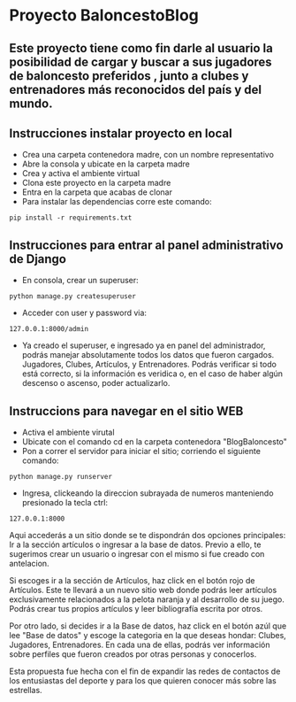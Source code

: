 # Proyecto BaloncestoBlog
## Este proyecto tiene como fin darle al usuario la posibilidad de cargar y buscar a sus jugadores de baloncesto preferidos , junto a clubes y entrenadores más reconocidos del país y del mundo.


## Instrucciones instalar proyecto en local
+ Crea una carpeta contenedora madre, con un nombre representativo
+ Abre la consola y ubicate en la carpeta madre
+ Crea y activa el ambiente virtual
+ Clona este proyecto en la carpeta madre
+ Entra en la carpeta que acabas de clonar
+ Para instalar las dependencias corre este comando:

```
pip install -r requirements.txt
```

## Instrucciones para entrar al panel administrativo de Django
+ En consola, crear un superuser:
```
python manage.py createsuperuser
```
+ Acceder con user y password via:
```
127.0.0.1:8000/admin
```
+ Ya creado el superuser, e ingresado ya en panel del administrador, podrás manejar absolutamente todos los datos que fueron cargados. Jugadores, Clubes, Artículos, y Entrenadores. Podrás verificar si todo está correcto, si la información es veridica o, en el caso de haber algún descenso o ascenso, poder actualizarlo. 



## Instruccions para navegar en el sitio WEB 
+ Activa el ambiente virutal
+ Ubicate con el comando cd en la carpeta contenedora "BlogBaloncesto"
+ Pon a correr el servidor para iniciar el sitio; corriendo el siguiente comando:
```
python manage.py runserver
```
+ Ingresa, clickeando la direccion subrayada de numeros manteniendo presionado la tecla ctrl:
```
127.0.0.1:8000
```
Aqui accederás a un sitio donde se te dispondrán dos opciones principales: Ir a la sección artículos o ingresar a la base de datos. Previo a ello, te sugerimos crear un usuario o ingresar con el mismo si fue creado con antelacion. 

Si escoges ir a la sección de Artículos, haz click en el botón rojo de Artículos. 
Este te llevará a un nuevo sitio web donde podrás leer artículos exclusivamente relacionados a la pelota naranja y al desarrollo de su juego. Podrás crear tus propios artículos y leer bibliografía escrita por otros. 

Por otro lado, si decides ir a la Base de datos, haz click en el botón azúl que lee "Base de datos" y escoge la categoria en la que deseas hondar: Clubes, Jugadores, Entrenadores. 
En cada una de ellas, podrás ver información sobre perfiles que fueron creados por otras personas y conocerlos.

Esta propuesta fue hecha con el fin de expandir las redes de contactos de los entusiastas del deporte y para los que quieren conocer más sobre las estrellas.






```
